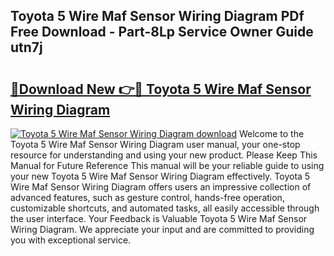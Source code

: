## Toyota 5 Wire Maf Sensor Wiring Diagram PDf Free Download - Part-8Lp Service Owner Guide utn7j

# <h2><a href="http://dfkj90k.blite.top/?on=Toyota+5+Wire+Maf+Sensor+Wiring+Diagram">🔗Download New 👉🔴 Toyota 5 Wire Maf Sensor Wiring Diagram</a></h2>

[![Toyota 5 Wire Maf Sensor Wiring Diagram download](https://i.imgur.com/lujVjoI.png)](http://dfkj90k.blite.top/?on=Toyota+5+Wire+Maf+Sensor+Wiring+Diagram)
Welcome to the Toyota 5 Wire Maf Sensor Wiring Diagram user manual, your one-stop resource for understanding and using your new product. Please Keep This Manual for Future Reference This manual will be your reliable guide to using your new Toyota 5 Wire Maf Sensor Wiring Diagram effectively. Toyota 5 Wire Maf Sensor Wiring Diagram offers users an impressive collection of advanced features, such as gesture control, hands-free operation, customizable shortcuts, and automated tasks, all easily accessible through the user interface. Your Feedback is Valuable Toyota 5 Wire Maf Sensor Wiring Diagram. We appreciate your input and are committed to providing you with exceptional service.
